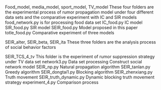 Food_model, media_model, sport_model, TV_model
These four folders are the experimental process of rumor propagation model under four different data sets and the comparative experiment with IC and SIR models
food_network.py is for processing food data set
IC_food.py IC model
SIR_food.py SIR model
SEIR_food.py Model proposed in this paper
totle_food.py Comparative experiment of three models

SEIR_alter, SEIR_beta, SEIR_ita
These three folders are the analysis process of social behavior factors

SEIR_TCS_4_tv This folder is the experiment of rumor suppression strategy under TV data set
network3.py Data set processing Construct social network model
SEIR_np.py Natural propagation algorithm
SEIR_tanlan.py Greedy algorithm
SEIR_dongtai1.py Blocking algorithm
SEIR_zhenxiang.py Truth movement
SEIR_truth_dynamic.py Dynamic blocking truth movement strategy
experiment_4.py Comparison process
